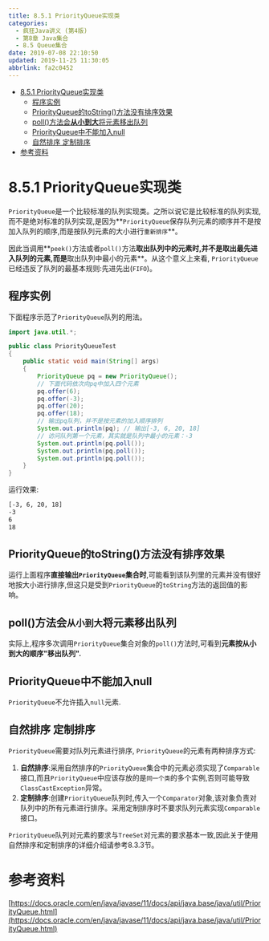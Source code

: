 ```yaml
---
title: 8.5.1 PriorityQueue实现类
categories: 
  - 疯狂Java讲义 (第4版)
  - 第8章 Java集合
  - 8.5 Queue集合
date: 2019-07-08 22:10:50
updated: 2019-11-25 11:30:05
abbrlink: fa2c0452
---
```

<div id='my_toc'>

- [8.5.1 PriorityQueue实现类](/JavaReadingNotes/fa2c0452/#8-5-1-PriorityQueue实现类)
    - [程序实例](/JavaReadingNotes/fa2c0452/#程序实例)
    - [PriorityQueue的toString()方法没有排序效果](/JavaReadingNotes/fa2c0452/#PriorityQueue的toString-方法没有排序效果)
    - [poll()方法会**从小到大**将元素移出队列](/JavaReadingNotes/fa2c0452/#poll-方法会从小到大将元素移出队列)
    - [PriorityQueue中不能加入null](/JavaReadingNotes/fa2c0452/#PriorityQueue中不能加入null)
    - [自然排序 定制排序](/JavaReadingNotes/fa2c0452/#自然排序-定制排序)
- [参考资料](/JavaReadingNotes/fa2c0452/#参考资料)

</div>
<!--more-->
<script>if (navigator.platform.toLowerCase() == 'win32'){document.getElementById('my_toc').style.display = 'none';}</script>

<!--end-->
<!--SSTStart-->
# 8.5.1 PriorityQueue实现类 #
`PriorityQueue`是一个比较标准的队列实现类。之所以说它是比较标准的队列实现,而不是绝对标准的队列实现,是因为**`PriorityQueue`保存队列元素的顺序并不是按加入队列的顺序,而是按队列元素的大小进行`重新排序`**。

因此当调用**`peek()`方法或者`poll()`方法**取出队列中的元素时,并不是取出最先进入队列的元素,而是**取出队列中最小的元素**。从这个意义上来看, `PriorityQueue`已经违反了队列的最基本规则:先进先出(`FIFO`)。

## 程序实例 ##
下面程序示范了`PriorityQueue`队列的用法。
```java
import java.util.*;

public class PriorityQueueTest
{
    public static void main(String[] args)
    {
        PriorityQueue pq = new PriorityQueue();
        // 下面代码依次向pq中加入四个元素
        pq.offer(6);
        pq.offer(-3);
        pq.offer(20);
        pq.offer(18);
        // 输出pq队列，并不是按元素的加入顺序排列
        System.out.println(pq); // 输出[-3, 6, 20, 18]
        // 访问队列第一个元素，其实就是队列中最小的元素：-3
        System.out.println(pq.poll());
        System.out.println(pq.poll());
        System.out.println(pq.poll());
    }
}
```
运行效果:
```cmd
[-3, 6, 20, 18]
-3
6
18
```
## PriorityQueue的toString()方法没有排序效果 ##
运行上面程序**直接输出`PriorityQueue`集合时**,可能看到该队列里的元素并没有很好地按大小进行排序,但这只是受到`PriorityQueue`的`toString`方法的返回值的影响。
## poll()方法会`从小到大`将元素移出队列 ##
实际上,程序多次调用`PriorityQueue`集合对象的`poll()`方法时,可看到**元素按从小到大的顺序"移出队列".**
## PriorityQueue中不能加入null ##
`PriorityQueue`不允许插入`null`元素.
## 自然排序 定制排序 ##
`PriorityQueue`需要对队列元素进行排序, `PriorityQueue`的元素有两种排序方式:
1. **自然排序**:采用自然排序的`PriorityQueue`集合中的元素必须实现了`Comparable`接口,而且`PriorityQueue`中应该存放的是`同一个类`的多个实例,否则可能导致`ClassCastException`异常。
2. **定制排序**:创建`PriorityQueue`队列时,传入一个`Comparator`对象,该对象负责对队列中的所有元素进行排序。采用定制排序时不要求队列元素实现`Comparable`接口。

`PriorityQueue`队列对元素的要求与`TreeSet`对元素的要求基本一致,因此关于使用自然排序和定制排序的详细介绍请参考8.3.3节。
<!--SSTStop-->

# 参考资料 #
[https://docs.oracle.com/en/java/javase/11/docs/api/java.base/java/util/PriorityQueue.html](https://docs.oracle.com/en/java/javase/11/docs/api/java.base/java/util/PriorityQueue.html)
